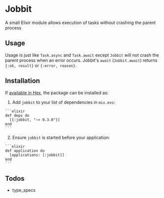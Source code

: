 # Jobbit

A small Elixir module allows execution of tasks without crashing the parent
process

## Usage

Usage is just like `Task.async` and `Task.await` except `Jobbit` will not crash
the parent process when an error occurs. Jobbit's `await` (`Jobbit.await`)
returns `{:ok, result}` or `{:error, reason}`.

## Installation

If [available in Hex](https://hex.pm/docs/publish), the package can be installed as:

  1. Add `jobbit` to your list of dependencies in `mix.exs`:

    ```elixir
    def deps do
      [{:jobbit, "~> 0.3.0"}]
    end
    ```

  2. Ensure `jobbit` is started before your application:

    ```elixir
    def application do
      [applications: [:jobbit]]
    end
    ```

## Todos

+ type_specs
